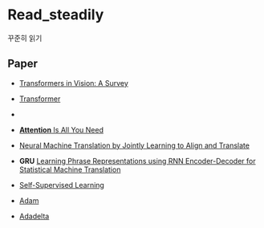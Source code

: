 # Read_steadily
꾸준히 읽기

## Paper
- [Transformers in Vision: A Survey](https://arxiv.org/abs/2101.01169)
- [Transformer](https://paperswithcode.com/method/transformer)
- 
- [**Attention** Is All You Need](https://paperswithcode.com/paper/attention-is-all-you-need)
- [Neural Machine Translation by Jointly Learning to Align and Translate](https://arxiv.org/abs/1409.0473)

- **GRU** [Learning Phrase Representations using RNN Encoder-Decoder for Statistical Machine Translation](https://arxiv.org/abs/1406.1078)

- [Self-Supervised Learning](https://paperswithcode.com/task/self-supervised-learning)

- [Adam](https://arxiv.org/abs/1412.6980)
- [Adadelta](https://arxiv.org/abs/1212.5701)
